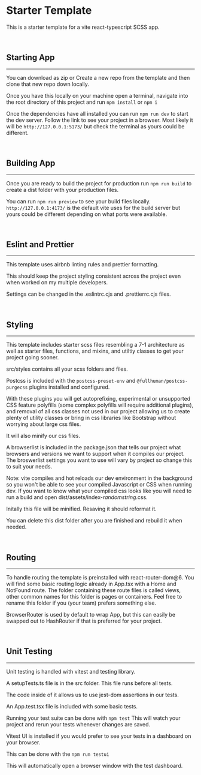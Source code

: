 # Starter Template

This is a starter template for a vite react-typescript SCSS app.

<br>

## Starting App

---

You can download as zip or Create a new repo from the template and then clone that new repo down locally.

Once you have this locally on your machine open a terminal, navigate into the root directory of this project and run `npm install` or `npm i`

Once the dependencies have all installed you can run `npm run dev` to start the dev server. Follow the link to see your project in a browser. Most likely it will be `http://127.0.0.1:5173/` but check the terminal as yours could be different.

<br>

## Building App

---

Once you are ready to build the project for production run `npm run build` to create a dist folder with your production files.

You can run `npm run preview` to see your build files locally.
`http://127.0.0.1:4173/` is the default vite uses for the build server but yours could be different depending on what ports were available.

<br>

## Eslint and Prettier

---

This template uses airbnb linting rules and prettier formatting.

This should keep the project styling consistent across the project even when worked on my multiple developers.

Settings can be changed in the .eslintrc.cjs and .prettierrc.cjs files.

<br>

## Styling

---

This template includes starter scss files resembling a 7-1 architecture as well as starter files, functions, and mixins, and utiltiy classes to get your project going sooner.

src/styles contains all your scss folders and files.

Postcss is included with the `postcss-preset-env` and `@fullhuman/postcss-purgecss` plugins installed and configured.

With these plugins you will get autoprefixing, experimental or unsupported CSS feature polyfills (some complex polyfills will require additional plugins), and removal of all css classes not used in our project allowing us to create plenty of utility classes or bring in css libraries like Bootstrap without worrying about large css files.

It will also minify our css files.

A browserlist is included in the package.json that tells our project what browsers and versions we want to support when it compiles our project.
The broswerlist settings you want to use will vary by project so change this to suit your needs.

Note: vite compiles and hot reloads our dev environment in the background so you won't be able to see your compiled Javascript or CSS when running dev. If you want to know what your compiled css looks like you will need to run a build and open dist/assets/index-_randomstring_.css.

Initally this file will be minified. Resaving it should reformat it.

You can delete this dist folder after you are finished and rebuild it when needed.

<br>

## Routing

---

To handle routing the template is preinstalled with react-router-dom@6. You will find some basic routing logic already in App.tsx with a Home and NotFound route. The folder containing these route files is called views, other common names for this folder is pages or containers. Feel free to rename this folder if you (your team) prefers something else.

BrowserRouter is used by default to wrap App, but this can easily be swapped out to HashRouter if that is preferred for your project.

<br>

## Unit Testing

---

Unit testing is handled with vitest and testing library.

A setupTests.ts file is in the src folder. This file runs before all tests.

The code inside of it allows us to use jest-dom assertions in our tests.

An App.test.tsx file is included with some basic tests.

Running your test suite can be done with `npm test`
This will watch your project and rerun your tests whenever changes are saved.

Vitest UI is installed if you would prefer to see your tests in a dashboard on your browser.

This can be done with the `npm run testui`

This will automatically open a browser window with the test dashboard.
